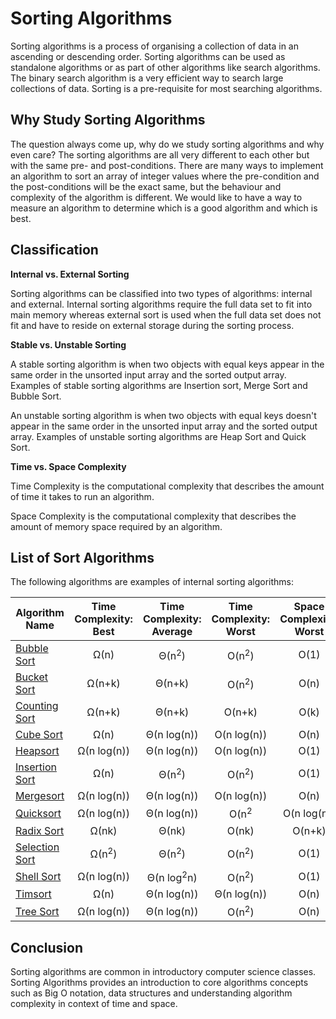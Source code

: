 # Sorting Algorithms
Sorting algorithms is a process of organising a collection of data in an ascending or descending order. Sorting algorithms can be used as standalone algorithms or as part of other algorithms like search algorithms. The binary search algorithm is a very efficient way to search large collections of data. Sorting is a pre-requisite for most searching algorithms.

## Why Study Sorting Algorithms
The question always come up, why do we study sorting algorithms and why even care? The sorting algorithms are all very different to each other but with the same pre- and post-conditions. There are many ways to implement an algorithm to sort an array of integer values where the pre-condition and the post-conditions will be the exact same, but the behaviour and complexity of the algorithm is different. We would like to have a way to measure an algorithm to determine which is a good algorithm and which is best.

## Classification
**Internal vs. External Sorting**

Sorting algorithms can be classified into two types of algorithms: internal and external. Internal sorting algorithms require the full data set to fit into main memory whereas external sort is used when the full data set does not fit and have to reside on external storage during the sorting process.

**Stable vs. Unstable Sorting**

A stable sorting algorithm is when two objects with equal keys appear in the same order in the unsorted input array and the sorted output array. Examples of stable sorting algorithms are Insertion sort, Merge Sort and Bubble Sort.

An unstable sorting algorithm is when two objects with equal keys doesn't appear in the same order in the unsorted input array and the sorted output array. Examples of unstable sorting algorithms are Heap Sort and Quick Sort.

**Time vs. Space Complexity**

Time Complexity is the computational complexity that describes the amount of time it takes to run an algorithm.

Space Complexity is the computational complexity that describes the amount of memory space required by an algorithm.

## List of Sort Algorithms
The following algorithms are examples of internal sorting algorithms:

| Algorithm Name | Time Complexity: Best | Time Complexity: Average | Time Complexity: Worst | Space Complexity: Worst |
| --- | :---: | :---: | :---: | :---: |
| [Bubble Sort][0] | Ω(n) | Θ(n<sup>2</sup>) | O(n<sup>2</sup>) | O(1) |
| [Bucket Sort][1] | Ω(n+k) | Θ(n+k) | O(n<sup>2</sup>) |  O(n) |
| [Counting Sort][2] | Ω(n+k) | Θ(n+k) | O(n+k) | O(k) |
| [Cube Sort][3] | Ω(n) | Θ(n log(n)) | O(n log(n)) | O(n) |
| [Heapsort][4] | Ω(n log(n)) | Θ(n log(n)) | O(n log(n)) | O(1) |
| [Insertion Sort][5] | Ω(n) | Θ(n<sup>2</sup>) | O(n<sup>2</sup>) | O(1) |
| [Mergesort][6] | Ω(n log(n)) | Θ(n log(n)) | O(n log(n)) | O(n) |
| [Quicksort][7] | Ω(n log(n)) | Θ(n log(n)) | O(n<sup>2</sup> | O(n log(n)) |
| [Radix Sort][8] | Ω(nk) | Θ(nk) | O(nk) | O(n+k) |
| [Selection Sort][9] | Ω(n<sup>2</sup>) | Θ(n<sup>2</sup>) | O(n<sup>2</sup>) | O(1) |
| [Shell Sort][10] | Ω(n log(n)) | Θ(n log<sup>2</sup>n)  | O(n<sup>2</sup>) | O(1) |
| [Timsort][11] | Ω(n) | Θ(n log(n)) | Θ(n log(n)) | O(n) |
| [Tree Sort][12] | Ω(n log(n))  | Θ(n log(n)) | O(n<sup>2</sup>) | O(n) |

## Conclusion
Sorting algorithms are common in introductory computer science classes. Sorting Algorithms provides an introduction to core algorithms concepts such as Big O notation, data structures and understanding algorithm complexity in context of time and space.

[0]: https://www.code2bits.com/bubble-sort-algorithm-in-java/
[1]: #
[2]: #
[3]: #
[4]: #
[5]: https://www.code2bits.com/insertion-sort-algorithm-in-java/
[6]: https://www.code2bits.com/merge-sort-algorithm-in-java/
[7]: https://www.code2bits.com/quick-sort-algorithm-in-java/
[8]: #
[9]: https://www.code2bits.com/selection-sort-algorithm-in-java/
[10]: https://www.code2bits.com/shell-sort-algorithm-in-java/
[11]: #
[12]: #

